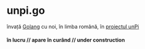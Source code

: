 # unpi.go

învață [Golang](https://go-tour-ro.appspot.com/) cu noi, în limba română, în [proiectul unPi](https://www.unpi.ro/)

#### în lucru // apare în curând // under construction
